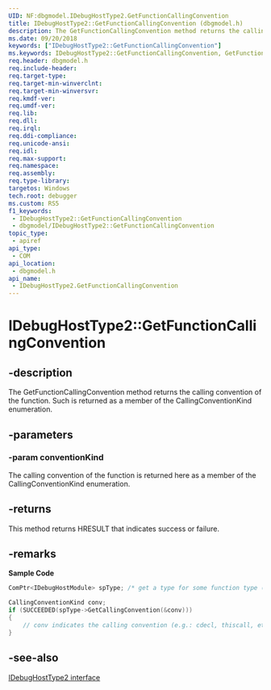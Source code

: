 ```yaml
---
UID: NF:dbgmodel.IDebugHostType2.GetFunctionCallingConvention
title: IDebugHostType2::GetFunctionCallingConvention (dbgmodel.h)
description: The GetFunctionCallingConvention method returns the calling convention of the function.
ms.date: 09/20/2018
keywords: ["IDebugHostType2::GetFunctionCallingConvention"]
ms.keywords: IDebugHostType2::GetFunctionCallingConvention, GetFunctionCallingConvention, IDebugHostType2.GetFunctionCallingConvention, IDebugHostType2::GetFunctionCallingConvention, IDebugHostType2.GetFunctionCallingConvention
req.header: dbgmodel.h
req.include-header: 
req.target-type: 
req.target-min-winverclnt: 
req.target-min-winversvr: 
req.kmdf-ver: 
req.umdf-ver: 
req.lib: 
req.dll: 
req.irql: 
req.ddi-compliance: 
req.unicode-ansi: 
req.idl: 
req.max-support: 
req.namespace: 
req.assembly: 
req.type-library: 
targetos: Windows
tech.root: debugger
ms.custom: RS5
f1_keywords:
 - IDebugHostType2::GetFunctionCallingConvention
 - dbgmodel/IDebugHostType2::GetFunctionCallingConvention
topic_type:
 - apiref
api_type:
 - COM
api_location:
 - dbgmodel.h
api_name:
 - IDebugHostType2.GetFunctionCallingConvention
---
```


# IDebugHostType2::GetFunctionCallingConvention


## -description

The GetFunctionCallingConvention method returns the calling convention of the function. Such is returned as a member of the CallingConventionKind enumeration.

## -parameters

### -param conventionKind

The calling convention of the function is returned here as a member of the CallingConventionKind enumeration.

## -returns

This method returns HRESULT that indicates success or failure.

## -remarks

**Sample Code**

```cpp
ComPtr<IDebugHostModule> spType; /* get a type for some function type (see FindTypeByName) */

CallingConventionKind conv;
if (SUCCEEDED(spType->GetCallingConvention(&conv)))
{
    // conv indicates the calling convention (e.g.: cdecl, thiscall, etc...)
}
```

## -see-also

[IDebugHostType2 interface](nn-dbgmodel-idebughosttype2.md)

